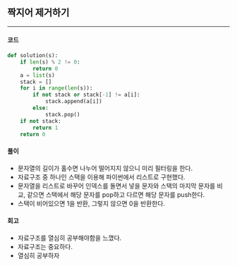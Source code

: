 ## 짝지어 제거하기
------
#### 코드
``` python
def solution(s):
    if len(s) % 2 != 0:
        return 0
    a = list(s)
    stack = []
    for i in range(len(s)):
        if not stack or stack[-1] != a[i]:
            stack.append(a[i])
        else:
            stack.pop()
    if not stack:
        return 1
    return 0
```
#### 풀이  
- 문자열의 길이가 홀수면 나누어 떨어지지 않으니 미리 필터링을 한다.
- 자료구조 중 하나인 스택을 이용해 파이썬에서 리스트로 구현했다.
- 문자열을 리스트로 바꾸어 인덱스를 돌면서 넣을 문자와 스택의 마지막 문자를 비교, 같으면 스택에서 해당 문자를 pop하고 다르면 해당 문자를 push한다.
- 스택이 비어있으면 1을 반환, 그렇지 않으면 0을 반환한다.
#### 회고
- 자료구조를 열심히 공부해야함을 느꼈다.
- 자료구조는 중요하다.
- 열심히 공부하자

